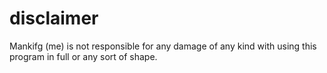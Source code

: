 # disclaimer
Mankifg (me) is not responsible for any damage of any kind with using this program in full or any sort of shape.